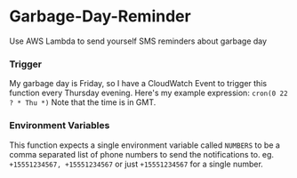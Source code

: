 # Garbage-Day-Reminder
Use AWS Lambda to send yourself SMS reminders about garbage day

### Trigger
My garbage day is Friday, so I have a CloudWatch Event to trigger this function every Thursday evening. Here's my example expression:
`cron(0 22 ? * Thu *)`
Note that the time is in GMT.

### Environment Variables
This function expects a single environment variable called `NUMBERS` to be a comma separated list of phone numbers to send the notifications to. eg. `+15551234567, +15551234567` or just `+15551234567` for a single number.
